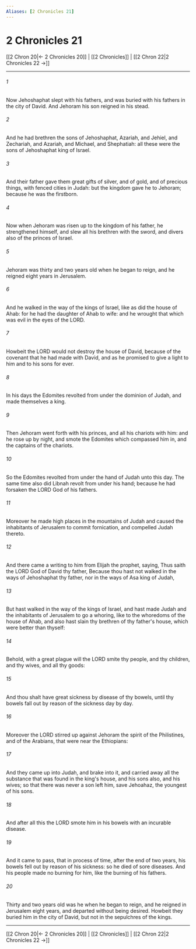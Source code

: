 ```yaml
---
Aliases: [2 Chronicles 21]
---
```

# 2 Chronicles 21

[[2 Chron 20|← 2 Chronicles 20]] | [[2 Chronicles]] | [[2 Chron 22|2 Chronicles 22 →]]
***



###### 1 
Now Jehoshaphat slept with his fathers, and was buried with his fathers in the city of David. And Jehoram his son reigned in his stead. 

###### 2 
And he had brethren the sons of Jehoshaphat, Azariah, and Jehiel, and Zechariah, and Azariah, and Michael, and Shephatiah: all these were the sons of Jehoshaphat king of Israel. 

###### 3 
And their father gave them great gifts of silver, and of gold, and of precious things, with fenced cities in Judah: but the kingdom gave he to Jehoram; because he was the firstborn. 

###### 4 
Now when Jehoram was risen up to the kingdom of his father, he strengthened himself, and slew all his brethren with the sword, and divers also of the princes of Israel. 

###### 5 
Jehoram was thirty and two years old when he began to reign, and he reigned eight years in Jerusalem. 

###### 6 
And he walked in the way of the kings of Israel, like as did the house of Ahab: for he had the daughter of Ahab to wife: and he wrought that which was evil in the eyes of the LORD. 

###### 7 
Howbeit the LORD would not destroy the house of David, because of the covenant that he had made with David, and as he promised to give a light to him and to his sons for ever. 

###### 8 
In his days the Edomites revolted from under the dominion of Judah, and made themselves a king. 

###### 9 
Then Jehoram went forth with his princes, and all his chariots with him: and he rose up by night, and smote the Edomites which compassed him in, and the captains of the chariots. 

###### 10 
So the Edomites revolted from under the hand of Judah unto this day. The same time also did Libnah revolt from under his hand; because he had forsaken the LORD God of his fathers. 

###### 11 
Moreover he made high places in the mountains of Judah and caused the inhabitants of Jerusalem to commit fornication, and compelled Judah thereto. 

###### 12 
And there came a writing to him from Elijah the prophet, saying, Thus saith the LORD God of David thy father, Because thou hast not walked in the ways of Jehoshaphat thy father, nor in the ways of Asa king of Judah, 

###### 13 
But hast walked in the way of the kings of Israel, and hast made Judah and the inhabitants of Jerusalem to go a whoring, like to the whoredoms of the house of Ahab, and also hast slain thy brethren of thy father's house, which were better than thyself: 

###### 14 
Behold, with a great plague will the LORD smite thy people, and thy children, and thy wives, and all thy goods: 

###### 15 
And thou shalt have great sickness by disease of thy bowels, until thy bowels fall out by reason of the sickness day by day. 

###### 16 
Moreover the LORD stirred up against Jehoram the spirit of the Philistines, and of the Arabians, that were near the Ethiopians: 

###### 17 
And they came up into Judah, and brake into it, and carried away all the substance that was found in the king's house, and his sons also, and his wives; so that there was never a son left him, save Jehoahaz, the youngest of his sons. 

###### 18 
And after all this the LORD smote him in his bowels with an incurable disease. 

###### 19 
And it came to pass, that in process of time, after the end of two years, his bowels fell out by reason of his sickness: so he died of sore diseases. And his people made no burning for him, like the burning of his fathers. 

###### 20 
Thirty and two years old was he when he began to reign, and he reigned in Jerusalem eight years, and departed without being desired. Howbeit they buried him in the city of David, but not in the sepulchres of the kings.

***
[[2 Chron 20|← 2 Chronicles 20]] | [[2 Chronicles]] | [[2 Chron 22|2 Chronicles 22 →]]
